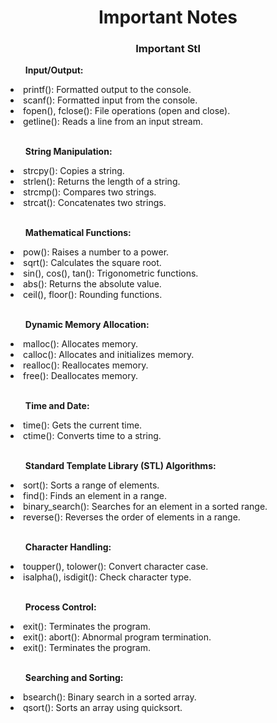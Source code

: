 <h1 align="center">Important Notes</h1>
<h3 align="center">Important Stl</h3>

<ol><b>Input/Output:</b></ol>
<li>printf(): Formatted output to the console.
<li>scanf(): Formatted input from the console.</li>
<li>fopen(), fclose(): File operations (open and close).</li>
<li>getline(): Reads a line from an input stream.</li><br>
<ol><b>String Manipulation:</b></ol>
<li>strcpy(): Copies a string.</li>
<li>strlen(): Returns the length of a string.</li>
<li>strcmp(): Compares two strings.</li>
<li>strcat(): Concatenates two strings.</li><br>
<ol><b>Mathematical Functions:</b></ol>
<li>pow(): Raises a number to a power.</li>
<li>sqrt(): Calculates the square root.</li>
<li>sin(), cos(), tan(): Trigonometric functions.</li>
<li>abs(): Returns the absolute value.</li>
<li>ceil(), floor(): Rounding functions.</li><br>
<ol><b>Dynamic Memory Allocation:</b></ol>
<li>malloc(): Allocates memory.</li>
<li>calloc(): Allocates and initializes memory.</li>
<li>realloc(): Reallocates memory.</li>
<li>free(): Deallocates memory.</li><br>
<ol><b>Time and Date:</b></ol>
<li>time(): Gets the current time.</li>
<li>ctime(): Converts time to a string.</li><br>
<ol><b>Standard Template Library (STL) Algorithms:</b></ol>
<li>sort(): Sorts a range of elements.</li>
<li>find(): Finds an element in a range.</li>
<li>binary_search(): Searches for an element in a sorted range.</li>
<li>reverse(): Reverses the order of elements in a range.</li><br>
<ol><b>Character Handling:</b></ol>
<li>toupper(), tolower(): Convert character case.</li>
<li>isalpha(), isdigit(): Check character type.</li><br>
<ol><b>Process Control:</b></ol>
<li>exit(): Terminates the program.</li>
<li>exit(): abort(): Abnormal program termination.</li>
<li>exit(): Terminates the program.</li><br>
<ol><b>Searching and Sorting:</b></ol>
<li>bsearch(): Binary search in a sorted array.</li>
<li>qsort(): Sorts an array using quicksort.</li>
